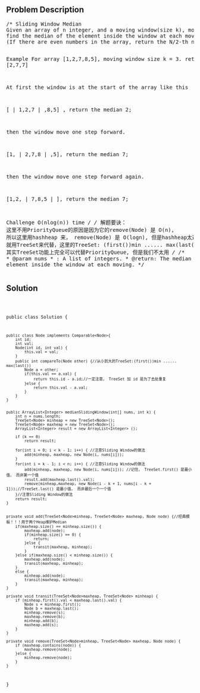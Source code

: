 <!--
<style>
  body { font-family: Arial, sans-serif; }
  .container { max-width: 600px; margin: auto; padding: 20px; }
  .comment-block { background-color: #f9f9f9; padding: 10px; border-left: 5px solid #ccc; }
  .code-block { background-color: #f4f4f4; padding: 10px; border: 1px solid #ddd; }
</style>
-->

<div class='container'>
<h2>Problem Description</h2>
<div class='comment-block'>
<pre>
/* Sliding Window Median
Given an array of n integer, and a moving window(size k), move the window at each iteration from the start of the array, 
find the median of the element inside the window at each moving. 
(If there are even numbers in the array, return the N/2-th number after sorting the element in the window. )

Example
For array [1,2,7,8,5], moving window size k = 3. return [2,7,7]

At first the window is at the start of the array like this

[ | 1,2,7 | ,8,5] , return the median 2;

then the window move one step forward.

[1, | 2,7,8 | ,5], return the median 7;

then the window move one step forward again.

[1,2, | 7,8,5 | ], return the median 7;

Challenge 
O(nlog(n)) time
*/
/* 解题要诀：
这里不用PriorityQueue的原因是因为它的remove(Node) 是 O(n),
所以这里用hashheap 来， remove(Node) 是 O(logn),
但是hashheap太过复杂， 就用TreeSet来代替，这里的TreeSet: (first())min ...... max(last())
其实TreeSet功能上完全可以代替PriorityQueue, 但是我们不太用
*/
	/**
	 * @param nums
	 *            : A list of integers.
	 * @return: The median of the element inside the window at each moving.
	 */
</pre>
</div>

<h2>Solution</h2>
<div class='code-block'>
<pre><code class='language-java'>


public class Solution {


	public class Node implements Comparable<Node>{
		int id;
		int val;
		Node(int id, int val) {
			this.val = val;
		}
		public int compareTo(Node other) {//从小到大的TreeSet:(first())min ...... max(last())
			Node a = other;
			if(this.val == a.val) {
				return this.id - a.id;//一定注意， TreeSet 加 id 是为了去处重复
			}else {
				return this.val - a.val;
			}
		}
	}


	public ArrayList<Integer> medianSlidingWindow(int[] nums, int k) {
		int n = nums.length;
		TreeSet<Node> minheap = new TreeSet<Node>();
		TreeSet<Node> maxheap = new TreeSet<Node>();
		ArrayList<Integer> result = new ArrayList<Integer> ();
		
		if (k == 0)
			return result;

		for(int i = 0; i < k - 1; i++) { //注意Sliding Window的做法
			add(minheap, maxheap, new Node(i, nums[i]));
		}
		for(int i = k - 1; i < n; i++) { //注意Sliding Window的做法
			add(minheap, maxheap, new Node(i, nums[i])); //记住， TreeSet.first() 是最小值， 而非第一个值
			result.add(maxheap.last().val);
			remove(minheap,maxheap, new Node(i - k + 1, nums[i - k + 1]));//TreeSet.last() 是最小值， 而非最后一个一个值
		}//注意Sliding Window的做法
		return result;
	}
	
	
	private void add(TreeSet<Node>minheap, TreeSet<Node> maxheap, Node node) {//经典模板！！！用于两个Heap维护Median
		if(maxheap.size() == minheap.size()) {
			maxheap.add(node);
			if(minheap.size() == 0) {
				return;
			}else {
				transit(maxheap, minheap);
			}
		}else if(maxheap.size() < minheap.size()) {
			maxheap.add(node);
			transit(maxheap, minheap);
		}
		else {
			minheap.add(node);
			transit(maxheap, minheap);
		}
	}
	
	private void transit(TreeSet<Node>maxheap, TreeSet<Node> minheap) {  
		if (minheap.first().val < maxheap.last().val) {
			Node s = minheap.first();
			Node b = maxheap.last();
			minheap.remove(s);
			maxheap.remove(b);
			minheap.add(b);
			maxheap.add(s);
		}
	}
	
	private void remove(TreeSet<Node>minheap, TreeSet<Node> maxheap, Node node) {
		if (maxheap.contains(node)) {
			maxheap.remove(node);
		}else {
			minheap.remove(node);
		}
	}
}

</code></pre>
</div>
</div>
